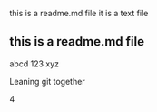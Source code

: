  this is a readme.md file
 it is a text file
 ## this is a readme.md file
 abcd
 123
 xyz

 Leaning git together
 
4
